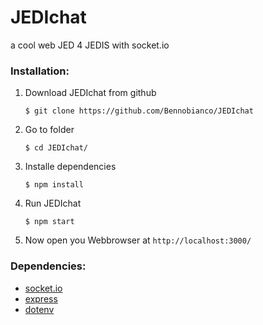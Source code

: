 # JEDIchat 
a cool web JED 4 JEDIS with socket.io


### Installation:
1. Download JEDIchat from github
    ```
    $ git clone https://github.com/Bennobianco/JEDIchat
    ```
    
2. Go to folder
    ```
    $ cd JEDIchat/
    ```
    
3. Installe dependencies
    ```
    $ npm install
    ```
    
4. Run JEDIchat
    ```
    $ npm start
    ```
    
5. Now open you Webbrowser at `http://localhost:3000/`

### Dependencies:
* [socket.io](https://www.npmjs.com/package/socket.io)
* [express](https://www.npmjs.com/package/express)
* [dotenv](https://www.npmjs.com/package/dotenv)
